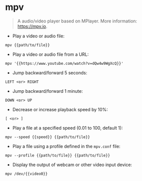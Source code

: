 # mpv

> A audio/video player based on MPlayer.
> More information: <https://mpv.io>.

- Play a video or audio file:

`mpv {{path/to/file}}`

- Play a video or audio file from a URL:

`mpv '{{https://www.youtube.com/watch?v=dQw4w9WgXcQ}}'`

- Jump backward/forward 5 seconds:

`LEFT <or> RIGHT`

- Jump backward/forward 1 minute:

`DOWN <or> UP`

- Decrease or increase playback speed by 10%:

`[ <or> ]`

- Play a file at a specified speed (0.01 to 100, default 1):

`mpv --speed {{speed}} {{path/to/file}}`

- Play a file using a profile defined in the `mpv.conf` file:

`mpv --profile {{path/to/file}} {{path/to/file}}`

- Display the output of webcam or other video input device:

`mpv /dev/{{video0}}`

